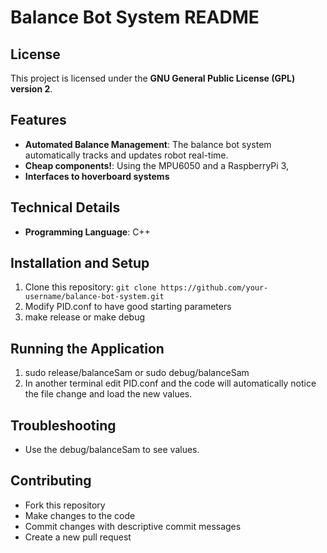 **Balance Bot System README**
==========================

**License**
----------

This project is licensed under the **GNU General Public License (GPL) version 2**.

**Features**
------------

*   **Automated Balance Management**: The balance bot system automatically tracks and updates robot real-time.
*   **Cheap components!**: Using the MPU6050 and a RaspberryPi 3, 
*   **Interfaces to hoverboard systems** 


**Technical Details**
-------------------

*   **Programming Language**: C++

**Installation and Setup**
-------------------------

1.  Clone this repository: `git clone https://github.com/your-username/balance-bot-system.git`
2.  Modify PID.conf to have good starting parameters
3.  make release or make debug


**Running the Application**
---------------------------

1.  sudo release/balanceSam or sudo debug/balanceSam
2.  In another terminal edit PID.conf and the code will automatically notice the file change and load the new values.

**Troubleshooting**
------------------

*   Use the debug/balanceSam to see values. 

**Contributing**
---------------

*   Fork this repository
*   Make changes to the code
*   Commit changes with descriptive commit messages
*   Create a new pull request

